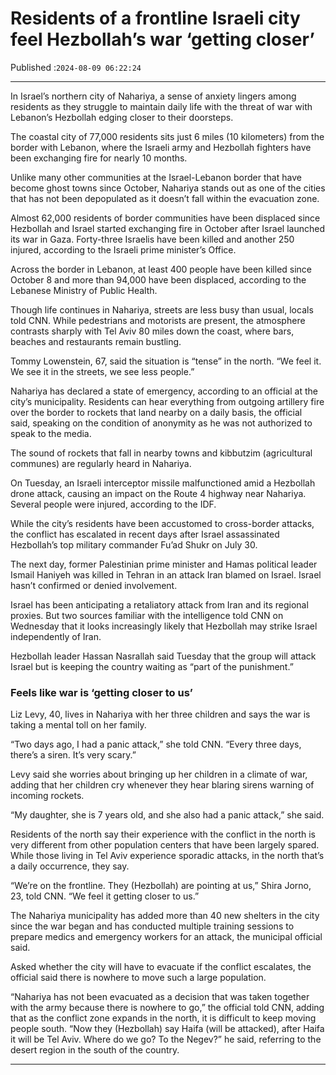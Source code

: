 # Residents of a frontline Israeli city feel Hezbollah’s war ‘getting closer’

Published :`2024-08-09 06:22:24`

---

In Israel’s northern city of Nahariya, a sense of anxiety lingers among residents as they struggle to maintain daily life with the threat of war with Lebanon’s Hezbollah edging closer to their doorsteps.

The coastal city of 77,000 residents sits just 6 miles (10 kilometers) from the border with Lebanon, where the Israeli army and Hezbollah fighters have been exchanging fire for nearly 10 months.

Unlike many other communities at the Israel-Lebanon border that have become ghost towns since October, Nahariya stands out as one of the cities that has not been depopulated as it doesn’t fall within the evacuation zone.

Almost 62,000 residents of border communities have been displaced since Hezbollah and Israel started exchanging fire in October after Israel launched its war in Gaza. Forty-three Israelis have been killed and another 250 injured, according to the Israeli prime minister’s Office.

Across the border in Lebanon, at least 400 people have been killed since October 8 and more than 94,000 have been displaced, according to the Lebanese Ministry of Public Health.

Though life continues in Nahariya, streets are less busy than usual, locals told CNN. While pedestrians and motorists are present, the atmosphere contrasts sharply with Tel Aviv 80 miles down the coast, where bars, beaches and restaurants remain bustling.

Tommy Lowenstein, 67, said the situation is “tense” in the north. “We feel it. We see it in the streets, we see less people.”

Nahariya has declared a state of emergency, according to an official at the city’s municipality. Residents can hear everything from outgoing artillery fire over the border to rockets that land nearby on a daily basis, the official said, speaking on the condition of anonymity as he was not authorized to speak to the media.

The sound of rockets that fall in nearby towns and kibbutzim (agricultural communes) are regularly heard in Nahariya.

On Tuesday, an Israeli interceptor missile malfunctioned amid a Hezbollah drone attack, causing an impact on the Route 4 highway near Nahariya. Several people were injured, according to the IDF.

While the city’s residents have been accustomed to cross-border attacks, the conflict has escalated in recent days after Israel assassinated Hezbollah’s top military commander Fu’ad Shukr on July 30.

The next day, former Palestinian prime minister and Hamas political leader Ismail Haniyeh was killed in Tehran in an attack Iran blamed on Israel. Israel hasn’t confirmed or denied involvement.

Israel has been anticipating a retaliatory attack from Iran and its regional proxies. But two sources familiar with the intelligence told CNN on Wednesday that it looks increasingly likely that Hezbollah may strike Israel independently of Iran.

Hezbollah leader Hassan Nasrallah said Tuesday that the group will attack Israel but is keeping the country waiting as “part of the punishment.”

### Feels like war is ‘getting closer to us’

Liz Levy, 40, lives in Nahariya with her three children and says the war is taking a mental toll on her family.

“Two days ago, I had a panic attack,” she told CNN. “Every three days, there’s a siren. It’s very scary.”

Levy said she worries about bringing up her children in a climate of war, adding that her children cry whenever they hear blaring sirens warning of incoming rockets.

“My daughter, she is 7 years old, and she also had a panic attack,” she said.

Residents of the north say their experience with the conflict in the north is very different from other population centers that have been largely spared. While those living in Tel Aviv experience sporadic attacks, in the north that’s a daily occurrence, they say.

“We’re on the frontline. They (Hezbollah) are pointing at us,” Shira Jorno, 23, told CNN. “We feel it getting closer to us.”

The Nahariya municipality has added more than 40 new shelters in the city since the war began and has conducted multiple training sessions to prepare medics and emergency workers for an attack, the municipal official said.

Asked whether the city will have to evacuate if the conflict escalates, the official said there is nowhere to move such a large population.

“Nahariya has not been evacuated as a decision that was taken together with the army because there is nowhere to go,” the official told CNN, adding that as the conflict zone expands in the north, it is difficult to keep moving people south. “Now they (Hezbollah) say Haifa (will be attacked), after Haifa it will be Tel Aviv. Where do we go? To the Negev?” he said, referring to the desert region in the south of the country.

---

